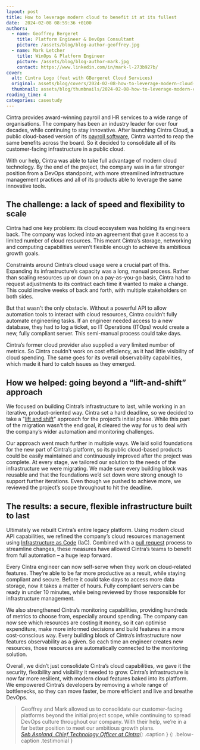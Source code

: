```yaml
---
layout: post
title: How to leverage modern cloud to benefit it at its fullest
date:  2024-02-08 08:59:36 +0100
authors:
  - name: Geoffrey Bergeret
    title: Platform Engineer & DevOps Consultant
    picture: /assets/blog/blog-author-geoffrey.jpg
  - name: Mark Letcher
    title: WinOps & Platform Engineer
    picture: /assets/blog/blog-author-mark.jpg
    contact: https://www.linkedin.com/in/mark-l-273b927b/
cover:
  alt: Cintra Logo (feat with GBergeret Cloud Services)
  original: assets/blog/covers/2024-02-08-how-to-leverage-modern-cloud-to-benefit-it-at-its-fullest.svg
  thumbnail: assets/blog/thumbnails/2024-02-08-how-to-leverage-modern-cloud-to-benefit-it-at-its-fullest.svg
reading_time: 4
categories: casestudy
---
```


Cintra provides award-winning payroll and HR services to a wide range of
organisations. The company has been an industry leader for over four decades,
while continuing to stay innovative. After launching Cintra Cloud, a public
cloud-based version of its
[payroll software](https://www.cintra.co.uk/payroll-software), Cintra wanted to
reap the same benefits across the board. So it decided to consolidate all of its
customer-facing infrastructure in a public cloud.

With our help, Cintra was able to take full advantage of modern cloud technology.
By the end of the project, the company was in a far stronger position from a
DevOps standpoint, with more streamlined infrastructure management practices and
all of its products able to leverage the same innovative tools.

## The challenge: a lack of speed and flexibility to scale

Cintra had one key problem: its cloud ecosystem was holding its engineers back.
The company was locked into an agreement that gave it access to a limited number
of cloud resources. This meant Cintra’s storage, networking and computing
capabilities weren’t flexible enough to achieve its ambitious growth goals.

Constraints around Cintra’s cloud usage were a crucial part of this. Expanding
its infrastructure’s capacity was a long, manual process. Rather than scaling
resources up or down on a pay-as-you-go basis, Cintra had to request adjustments
to its contract each time it wanted to make a change. This could involve weeks of
back and forth, with multiple stakeholders on both sides.

But that wasn't the only obstacle. Without a powerful API to allow automation
tools to interact with cloud resources, Cintra couldn’t fully automate
engineering tasks. If an engineer needed access to a new database, they had to
log a ticket, so IT Operations (ITOps) would create a new, fully compliant
server. This semi-manual process could take days.

Cintra’s former cloud provider also supplied a very limited number of metrics.
So Cintra couldn't work on cost efficiency, as it had little visibility of cloud
spending. The same goes for its overall observability capabilities, which made it
hard to catch issues as they emerged.

## How we helped: going beyond a “lift-and-shift” approach

We focused on building Cintra’s infrastructure to last, while working in an
iterative, product-oriented way. Cintra set a hard deadline, so we decided to
take a
"[lift and shift](https://docs.aws.amazon.com/prescriptive-guidance/latest/strategy-rehosting/welcome.html)"
approach for the project’s initial phase. While this part of the migration wasn't
the end goal, it cleared the way for us to deal with the company’s wider
automation and monitoring challenges.

Our approach went much further in multiple ways. We laid solid foundations for
the new part of Cintra’s platform, so its public cloud-based products could be
easily maintained and continuously improved after the project was complete. At
every stage, we tailored our solution to the needs of the infrastructure we were
migrating. We made sure every building block was reusable and that the
foundations we’d set down were strong enough to support further iterations. Even
though we pushed to achieve more, we reviewed the project’s scope throughout to
hit the deadline.

## The results: a secure, flexible infrastructure built to last

Ultimately we rebuilt Cintra’s entire legacy platform. Using modern cloud API
capabilities, we refined the company’s cloud resources management using
[Infrastructure as Code](https://aws.amazon.com/what-is/iac/) (IaC). Combined
with a [pull request](https://docs.github.com/en/pull-requests/collaborating-with-pull-requests/proposing-changes-to-your-work-with-pull-requests/about-pull-requests)
process to streamline changes, these measures have allowed Cintra’s teams to
benefit from full automation – a huge leap forward.

Every Cintra engineer can now self-serve when they work on cloud-related
features. They’re able to be far more productive as a result, while staying
compliant and secure. Before it could take days to access more data storage, now
it takes a matter of hours. Fully compliant servers can be ready in under 10
minutes, while being reviewed by those responsible for infrastructure management.

We also strengthened Cintra’s monitoring capabilities, providing hundreds of
metrics to choose from, especially around spending. The company can now see which
resources are costing it money, so it can optimise expenditure, make more
informed decisions and build features in a more cost-conscious way. Every
building block of Cintra’s infrastructure now features observability as a given.
So each time an engineer creates new resources, those resources are automatically
connected to the monitoring solution.

Overall, we didn’t just consolidate Cintra’s cloud capabilities, we gave it the
security, flexibility and visibility it needed to grow. Cintra’s infrastructure
is now far more resilient, with modern cloud features baked into its platform. We
empowered Cintra’s developers by removing a whole range of bottlenecks, so they
can move faster, be more efficient and live and breathe DevOps.

> Geoffrey and Mark allowed us to consolidate our customer-facing platforms
> beyond the initial project scope, while continuing to spread DevOps culture
> throughout our company. With their help, we’re in a far better position to meet
> our ambitious growth plans. <br />
> *[Seb Aspland, Chief Technology Officer at Cintra](https://www.linkedin.com/in/sebaspland/)*{: .caption }
{: .below-caption .testimonial }

